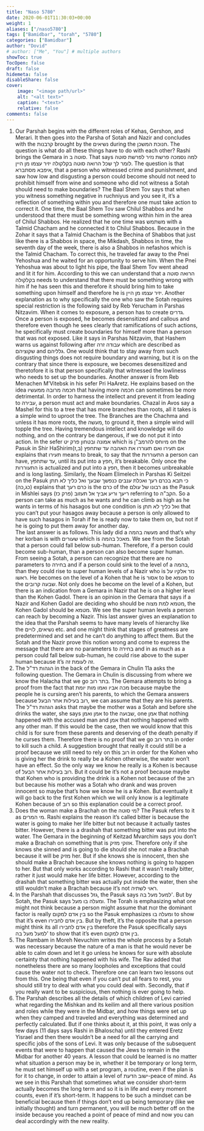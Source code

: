```yaml
---
title: "Naso 5780"
date: 2020-06-01T11:30:03+00:00
weight: 1
aliases: ["/naso5780"]
tags: ["Bamidbar", "torah", "5780"]
categories: ["Bamidbar"]
author: "Dovid"
# author: ["Me", "You"] # multiple authors
showToc: true
TocOpen: false
draft: false
hidemeta: false
disableShare: false
cover:
    image: "<image path/url>"
    alt: "<alt text>"
    caption: "<text>"
    relative: false
comments: false
---
```

1) Our Parshah begins with the different roles of Kehas, Gershon, and Merari. It then goes into the Parsha of Sotah and Nazir and concludes with the קרבנות brought by the נשיאים during the חנוכת המשכן. The question is what do all these things have to do with each other?
Rashi brings the Gemara in סוטה ב. That says למה נסמכה פרשת נזיר לפרשת סוטה לומר לך שכל הרואה סוטה בקלקולה יזיר עצמו מן היין. The question is that איפבא מסתברא, that a person who witnessed crime and punishment, and saw how low and disgusting a person could become should not need to prohibit himself from wine and someone who did not witness a Sotah should need to make boundaries?
The Baal Shem Tov says that when you witness something negative in ruchniyus and you see it, it’s a reflection of something within you and therefore one must take action to correct it. One time, the Baal Shem Tov saw Chilul Shabbos and he understood that there must be something wrong within him in the area of Chilul Shabbos. He realized that he one time was משתמש with a Talmid Chacham and he connected it to Chilul Shabbos. Because in the Zohar it says that a Talmid Chacham is the Bechina of Shabbos that just like there is a Shabbos in space, the Mikdash, Shabbos in time, the seventh day of the week, there is also a Shabbos in nefashos which is the Talmid Chacham. To correct this, he traveled far away to the Pnei Yehoshua and he waited for an opportunity to serve him. When the Pnei Yehoshua was about to light his pipe, the Baal Shem Tov went ahead and lit it for him.
According to this we can understand that a הרואה סוטה בקלקולה needs to understand that there must be something wrong with him if he has seen this and therefore it should bring him to take something upon himself and therefore he is יזיר עצמו מן היין.
Another explanation as to why specifically the one who saw the Sotah requires special restriction is the following said by Reb Yerucham in Parshas Nitzavim. When it comes to exposure, a person has to create גדרים. Once a person is exposed, he becomes desensitized and callous and therefore even though he sees clearly that ramifications of such actions, he specifically must create boundaries for himself more than a person that was not exposed. Like it says in Parshas Nitzavim, that Hashem warns us against following after עבודה זרה which are described as שקוציהם and גלליהם. One would think that to stay away from such disgusting things does not require boundary and warning, but it is on the contrary that since there is exposure, we becomes desensitized and theretofore it is that person specifically that witnessed the lowliness who needs to set up the boundaries.
Another answer is from Reb Menachen M’Vitebsk in his sefer Pri HaAretz. He explains based on the idea חכמה מרובה ממעשיו that having more חכמה can sometimes be more detrimental. In order to harness the intellect and prevent it from leading to עבירה, a person must act and make boundaries. Chazal in Avos say a Mashel for this to a tree that has more branches than roots, all it takes is a simple wind to uproot the tree. The Branches are the Chachma and unless it has more roots, the מעשה, to ground it, then a simple wind will topple the tree. Having tremendous intellect and knowledge will do nothing, and on the contrary be dangerous, if we do not put it into action.
In the sefer אמונה ובטחון פרק יט which is מיוחס להרמב"ן on the Pasuk in Shir HaShirimאם תעירו ואם תעוררו את האהבה עד שתחפץ (ב,ז) explains that תעירו means to break, to say that the התעוררות a person can have, עד שתחפץ, until its put into a חפץ, it’s breakable. Only once the התעוררות is actualized and put into a חפץ, then it becomes unbreakable and is long lasting.
Similarly, the Noam Elimelech in Parshas Ki Seitzei on the Pasuk כי תבא בכרם רעך ואכלת ענבים כנפשך שבעך ואל כליך לא תתן (כג,כה) explains that כרם רעך is the כרם of the רבונו של עולם as the Pasuk in Mishlei says ריעך וריע אביך אל תעזוב (פרק כז) referring to הקב"ה. So a person can take as much as he wants and he can climb as high as he wants in terms of his hasagos but one condition is ואל כליך לא תתן that you can’t put your hasagos away because a person is only allowed to have such hasagos in Torah if he is ready now to take them on, but not if he is going to put them away for another day.   
The last answer is as follows. This lady did a מעשה בהמה and that’s why her korban is with שעורים which is מאכל בהמה. We see from the Sotah that a person could fall below sub-human. Therefore, if a person could become sub-human, than a person can also become super human. From seeing a Sotah, a person can recognize that there are no parameters to בחירה and if a person could sink to the level of a בהמה, than they could rise to super human levels of a Nazir who is נזר אלקיו על ראשו. He becomes on the level of a Kohen that he is אסור to be מטמא to the שבעה קרובים. Not only does he become on the level of a Kohen, but there is an indication from a Gemara in Nazir that he is on a higher level than the Kohen Gadol. There is an opinion in the Gemara that says if a Nazir and Kohen Gadol are deciding who should be מטמא למת מצוה, the Kohen Gadol should be מטמא. We see the super human levels a person can reach by becoming a Nazir.
This last answer gives an explanation to the idea that the Parshah seems to have many levels of hierarchy like the נשיאים, לויים etc. and one might think that stages of greatness are predetermined and set and he can’t do anything to affect them. But the Sotah and the Nazir prove this notion wrong and come to express the message that there are no parameters to בחירה and in as much as a person could fall below sub-human, he could rise above to the super human because it’s זה לעומת זה.
2) The הגהות רד"ל in the back of the Gemara in Chulin 11a asks the following question. The Gemara in Chulin is discussing from where we know the Halacha that we go בתר רוב. The Gemara attempts to bring a proof from the fact that מכה אביו ואמו מות יומת because maybe the people he is cursing aren’t his parents, to which the Gemara answers because רוב בעילות אחר הבעל, we can assume that they are his parents. The הגהות רד"ל asks that maybe the mother was a Sotah and before she drinks the water, she says אמן ואמן to the שבועה, one אמן that nothing happened with the accused man and אמן that nothing happened with any other man. If this would be the case, then we would know that this child is for sure from these parents and deserving of the death penalty if he curses them. Therefore there is no proof that we go בתר רוב in order to kill such a child.
A suggestion brought that really it could still be a proof because we still need to rely on this רוב in order for the Kohen who is giving her the drink to really be a Kohen otherwise, the water won’t have an effect. So the only way we know he really is a Kohen is because of רוב בעילות אחר הבעל.
But it could be it’s not a proof because maybe that Kohen who is providing the drink is a Kohen not because of the רוב but because his mother was a Sotah who drank and was proven innocent so maybe that’s how we know he is a Kohen. But eventually it will go back to the first Kohen which we will only know is a legitimate Kohen because of רוב so this explanation could be a correct proof.
3) Does the woman make a Brachah on the מי סוטה? The Pasuk refers to it as מי המרים. Rashi explains the reason it’s called bitter is because the water is going to make her life bitter but not because it actually tastes bitter.
However, there is a drashah that something bitter was put into the water.
The Gemara in the beginning of Keitzad Mvarchim says you don’t make a Brachah on something that is אזוקי מזיק. Therefore only if she knows she sinned and is going to die should she not make a Brachah because it will be מזיק her. But if she knows she is innocent, then she should make a Brachah because she knows nothing is going to happen to her. But that only works according to Rashi that it wasn’t really bitter, rather it just would make her life bitter. However, according to the drashah that something bitter was actually put inside the water, then she still wouldn’t make a Brachah because it’s not ראוי לשתיה.     
4) In the Parshah that discusses גזל, the Pasuk says למעל מעל בה'. But by Sotah, the Pasuk says ומעלה בו מעל. The Torah is emphasizing what one might not think because a person might assume that זנות the dominant factor is really בין אדם למקום so the Pasuk emphasizes ומעלה בו to show that it’s even בין אדם לחבירו. But by theft, it’s the opposite that a person might think its all בין אדם לחבירו therefore the Pasuk specifically says למעל מעל בה' to show that it’s even בין אדם למקום.
5) The Rambam in Moreh Nevuchim writes the whole process by a Sotah was necessary because the nature of a man is that he would never be able to calm down and let it go unless he knows for sure with absolute certainty that nothing happened with his wife.
The Rav added that nonetheless there are so many loopholes and exceptions that could cause the water not to check. Therefore one can learn two lessons out from this. One being that even if you can’t put all fears to rest, you should still try to deal with what you could deal with. Secondly, that if you really want to be suspicious, then nothing is ever going to help.
6) The Parshah describes all the details of which children of Levi carried what regarding the Mishkan and its keilim and all there various position and roles while they were in the Midbar, and how things were set up when they camped and traveled and everything was determined and perfectly calculated. But if one thinks about it, at this point, it was only a few days (11 days says Rashi in Bhaloscha) until they entered Eretz Yisrael and then there wouldn’t be a need for all the carrying and specific jobs of the sons of Levi. It was only because of the subsequent events that were to happen that caused the Jews to remain in the Midbar for another 40 years.
A lesson that could be learned is no matter what situation a person may be in, whether it be temporary or long term, he must set himself up with a set program, a routine, even if the plan is for it to change, in order to attain a level of ישוב הדעת-peace of mind. As we see in this Parshah that sometimes what we consider short-term actually becomes the long term and so it is in life and every moment counts, even if it’s short-term. It happens to be such a mindset can be beneficial because then if things don’t end up being temporary (like we initially thought) and turn permanent, you will be much better off on the inside because you reached a point of peace of mind and now you can deal accordingly with the new reality.
